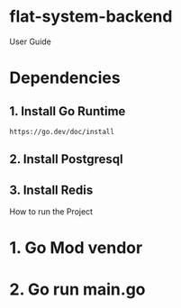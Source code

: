 # flat-system-backend

User Guide

# Dependencies
## 1. Install Go Runtime
    https://go.dev/doc/install
## 2. Install Postgresql
## 3. Install Redis




How to run the Project
# 1. Go Mod vendor
# 2. Go run main.go